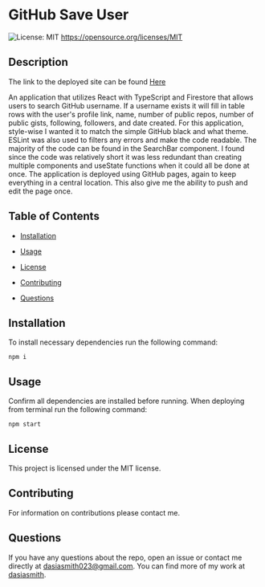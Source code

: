 # GitHub Save User
  ![License: MIT](https://img.shields.io/badge/License-MIT-yellow.svg)
      https://opensource.org/licenses/MIT

  ## Description

  The link to the deployed site can be found [Here](https://dasiasmith.github.io/Github-Save-User/)

  An application that utilizes React with TypeScript and Firestore that allows users to search GitHub username. If a username exists it will fill in table rows with the user's profile link, name, number of public repos, number of public gists, following, followers, and date created. 
  For this application, style-wise I wanted it to match the simple GitHub black and what theme. ESLint was also used to filters any errors and make the code readable. The majority of the code can be found in the SearchBar component. I found since the code was relatively short it was less redundant than creating multiple components and useState functions when it could all be done at once. 
  The application is deployed using GitHub pages, again to keep everything in a central location. This also give me the ability to push and edit the page once. 

  ## Table of Contents

  * [Installation](#installation)

  * [Usage](#usage)

  * [License](#License)

  * [Contributing](#contributing)

  * [Questions](#Questions)

  ## Installation
  
  To install necessary dependencies run the following command:

  ```
  npm i
  ```

  ## Usage

  Confirm all dependencies are installed before running. When deploying from terminal run the following command:

  ```
  npm start
  ```

  ## License

  This project is licensed under the MIT license.

  ## Contributing

  For information on contributions please contact me.

  ## Questions

  If you have any questions about the repo, open an issue or contact me directly at dasiasmith023@gmail.com. You can find more of my work
  at [dasiasmith](https://github.com/dasiasmith).

